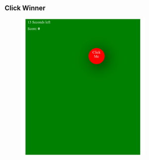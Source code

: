 ## Click Winner

<p align="center"><a href="" target="_blank"><img src="Screenshot.png" width="400"></a></p>
